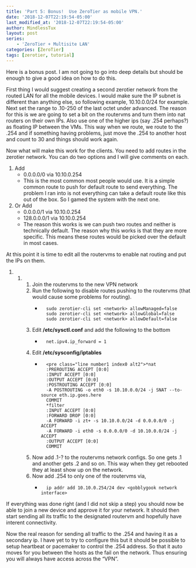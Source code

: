 ```yaml
---
title: 'Part 5: Bonus!  Use ZeroTier as mobile VPN.'
date: '2018-12-07T22:19:54-05:00'
last_modified_at: '2018-12-07T22:19:54-05:00'
author: MindlessTux
layout: post
series:
    - 'ZeroTier + Multisite LAN'
categories: [ZeroTier]
tags: [zerotier, tutorial]
---
```


Here is a bonus post. I am not going to go into deep details but should be enough to give a good idea on how to do this.

<!--readmore-->

First thing I would suggest creating a second zerotier network from the routed LAN for all the mobile devices. I would make sure the IP subnet is different than anything else, so following example, 10.10.0.0/24 for example. Next set the range to .10-250 of the last octet under advanced. The reason for this is we are going to set a bit on the routervms and turn them into nat routers on their own IPs. Also use one of the higher ips (say .254 perhaps?) as floating IP between the VMs. This way when we route, we route to the .254 and if something having problems, just move the .254 to another host and count to 30 and things should work again.

Now what will make this work for the clients. You need to add routes in the zerotier network. You can do two options and I will give comments on each.

1. Add 
    - 0.0.0.0/0 via 10.10.0.254
    - This is the most common most people would use. It is a simple common route to push for default route to send everything. The problem I ran into is not everything can take a default route like this out of the box. So I gamed the system with the next one.
2. Or Add 
    - 0.0.0.0/1 via 10.10.0.254
    - 128.0.0.0/1 via 10.10.0.254
    - The reason this works is we can push two routes and neither is technically default. The reason why this works is that they are more specific. This means these routes would be picked over the default in most cases.

At this point it is time to edit all the routervms to enable nat routing and put the IPs on them.

1. 1. 1. Join the routervms to the new VPN network
        2. Run the following to disable routes pushing to the routervms (that would cause some problems for routing). 
            - ```
                sudo zerotier-cli set <network> allowManaged=false
                sudo zerotier-cli set <network> allowGlobal=false
                sudo zerotier-cli set <network> allowDefault=false
                ```
        3. Edit **/etc/sysctl.conf** and add the following to the bottom 
            - ```
                net.ipv4.ip_forward = 1
                ```
        4. Edit **/etc/sysconfig/iptables**
            - ```
                <pre class="line number1 index0 alt2">*nat
                :PREROUTING ACCEPT [0:0]
                :INPUT ACCEPT [0:0]
                :OUTPUT ACCEPT [0:0]
                :POSTROUTING ACCEPT [0:0]
                -A POSTROUTING -o eth0 -s 10.10.0.0/24 -j SNAT --to-source eth.ip.goes.here
                COMMIT
                *filter
                :INPUT ACCEPT [0:0]
                :FORWARD DROP [0:0]
                -A FORWARD -i zt+ -s 10.10.0.0/24 -d 0.0.0.0/0 -j ACCEPT
                -A FORWARD -i eth0 -s 0.0.0.0/0 -d 10.10.0.0/24 -j ACCEPT
                :OUTPUT ACCEPT [0:0]
                COMMIT
                ```
        5. Now add .1-? to the routervms network configs. So one gets .1 and another gets .2 and so on. This way when they get rebooted they at least show up on the network.
        6. Now add .254 to only one of the routervms via, 
            - ```
                ip addr add 10.10.0.254/24 dev <gobblygook network interface>
                ```

If everything was done right (and I did not skip a step) you should now be able to join a new device and approve it for your network. It should then start sending all its traffic to the designated routervm and hopefully have interent connectivity.

Now the real reason for sending all traffic to the .254 and having it as a secondary ip. I have yet to try to configure this but it should be possible to setup heartbeat or pacemaker to control the .254 address. So that it auto moves for you between the hosts as the fail on the network. Thus ensuring you will always have access across the “VPN”.